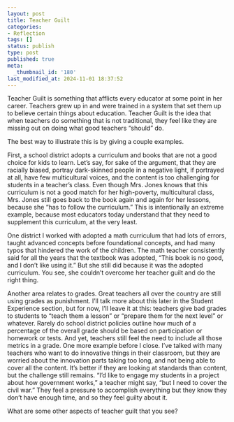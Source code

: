 ```yaml
---
layout: post
title: Teacher Guilt
categories:
- Reflection
tags: []
status: publish
type: post
published: true
meta:
  _thumbnail_id: '180'
last_modified_at: 2024-11-01 18:37:52
---
```


Teacher Guilt is something that afflicts every educator at some point in her career. Teachers grew up in and were trained in a system that set them up to believe certain things about education. 
Teacher Guilt is the idea that when teachers do something that is not traditional, they feel like they are missing out on doing what good teachers “should” do.

The best way to illustrate this is by giving a couple examples.

First, a school district adopts a curriculum and books that are not a good choice for kids to learn. Let’s say, for sake of the argument, that they are racially biased, portray dark-skinned people in a negative light, if portrayed at all, have few multicultural voices, and the content is too challenging for students in a teacher’s class. Even though Mrs. Jones knows that this curriculum is not a good match for her high-poverty, multicultural class, Mrs. Jones still goes back to the book again and again for her lessons, because she “has to follow the curriculum.” This is intentionally an extreme example, because most educators today understand that they need to supplement this curriculum, at the very least.

One district I worked with adopted a math curriculum that had lots of errors, taught advanced concepts before foundational concepts, and had many typos that hindered the work of the children. The math teacher consistently said for all the years that the textbook was adopted,  “This book is no good, and I don’t like using it.” But she still did because it was the adopted curriculum. You see, she couldn’t overcome her teacher guilt and do the right thing.

Another area relates to grades. Great teachers all over the country are still using grades as punishment. I’ll talk more about this later in the Student Experience section, but for now, I’ll leave it at this: teachers give bad grades to students to “teach them a lesson” or “prepare them for the next level” or whatever. Rarely do school district policies outline how much of a percentage of the overall grade should be based on participation or homework or tests. And yet, teachers still feel the need to include all those metrics in a grade.
One more example before I close. I’ve talked with many teachers who want to do innovative things in their classroom, but they are worried about the innovation parts taking too long, and not being able to cover all the content. It’s better if they are looking at standards than content, but the challenge still remains. “I’d like to engage my students in a project about how government works,” a teacher might say, “but I need to cover the civil war.” They feel a pressure to accomplish everything but they know they don’t have enough time, and so they feel guilty about it.

What are some other aspects of teacher guilt that you see?
